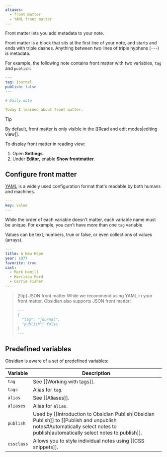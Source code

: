 ```yaml
---
aliases:
  - front matter
  - YAML front matter
---
```


Front matter lets you add metadata to your note.

Front matter is a block that sits at the first line of your note, and starts and ends with triple dashes. Anything between two lines of triple hyphens (`---`) is metadata.

For example, the following note contains front matter with two variables, `tag` and `publish`:

```yaml
---
tag: journal
publish: false
---

# Daily note

Today I learned about front matter.
```

> [!tip]
> By default, front matter is only visible in the [[Read and edit modes|editing view]].
>
> To display front matter in reading view:
>
> 1. Open **Settings**.
> 2. Under **Editor**, enable **Show frontmatter**.

## Configure front matter

[YAML](https://yaml.org/) is a widely used configuration format that's readable by both humans and machines.

```yaml
---
key: value
---
```

While the order of each variable doesn't matter, each variable name must be unique. For example, you can't have more than one `tag` variable.

Values can be text, numbers, true or false, or even collections of values (arrays).

```yaml
---
title: A New Hope
year: 1977
favorite: true
cast:
  - Mark Hamill
  - Harrison Ford
  - Carrie Fisher
---
```

> [!tip] JSON front matter
> While we recommend using YAML in your front matter, Obsidian also supports JSON front matter:
>
> ```md
> ---
> {
>   "tag": "journal",
>   "publish": false
> }
> ---
> ```

## Predefined variables

Obsidian is aware of a set of predefined variables:

| Variable | Description |
|-|-|
| `tag` | See [[Working with tags]]. |
| `tags` | Alias for `tag`. |
| `alias` | See [[Aliases]]. |
| `aliases` | Alias for `alias`. |
| `publish` | Used by [[Introduction to Obsidian Publish\|Obsidian Publish]] to [[Publish and unpublish notes#Automatically select notes to publish\|automatically select notes to publish]]. |
| `cssclass` | Allows you to style individual notes using [[CSS snippets]]. |
